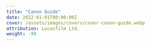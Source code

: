 ```yaml
---
title: "Canon Guide"
date: 2022-01-01T00:00:00Z
cover: /assets/images/covers/cover-canon-guide.webp
attribution: Lucasfilm Ltd.
weight: -99
---
```

